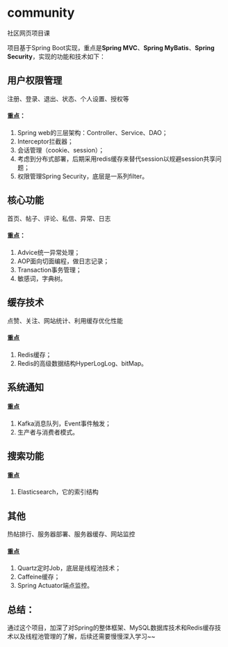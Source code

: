 # community
社区网页项目课

项目基于Spring Boot实现，重点是**Spring MVC**、**Spring MyBatis**、**Spring Security**，实现的功能和技术如下：

## 用户权限管理
注册、登录、退出、状态、个人设置、授权等
#### 重点：
1. Spring web的三层架构：Controller、Service、DAO；
2. Interceptor拦截器；
3. 会话管理（cookie、session）；
4. 考虑到分布式部署，后期采用redis缓存来替代session以规避session共享问题；
5. 权限管理Spring Security，底层是一系列filter。

## 核心功能
首页、帖子、评论、私信、异常、日志
#### 重点：
1. Advice统一异常处理；
2. AOP面向切面编程，做日志记录；
3. Transaction事务管理；
4. 敏感词，字典树。

## 缓存技术
点赞、关注、网站统计、利用缓存优化性能
#### 重点
1. Redis缓存；
2. Redis的高级数据结构HyperLogLog、bitMap。

## 系统通知
#### 重点
1. Kafka消息队列，Event事件触发；
2. 生产者与消费者模式。

## 搜索功能
#### 重点
1. Elasticsearch，它的索引结构

## 其他
热帖排行、服务器部署、服务器缓存、网站监控
#### 重点
1. Quartz定时Job，底层是线程池技术；
2. Caffeine缓存；
3. Spring Actuator端点监控。

## 总结：
通过这个项目，加深了对Spring的整体框架、MySQL数据库技术和Redis缓存技术以及线程池管理的了解，后续还需要慢慢深入学习~~
